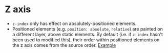 # Z axis

* `z-index` only has effect on absolutely-positioned elements.
* Positioned elements (e.g. `position: absolute`, `relative`) are painted on a different layer, above static elements. By default (i.e. if `z-index` hasn't been used to modified this), their order within positioned elements on the z axis comes from the source order. [Example](./../../code_examples/2019/0905_CID_Modal-and-dropdown-positioning-and-z-index)
